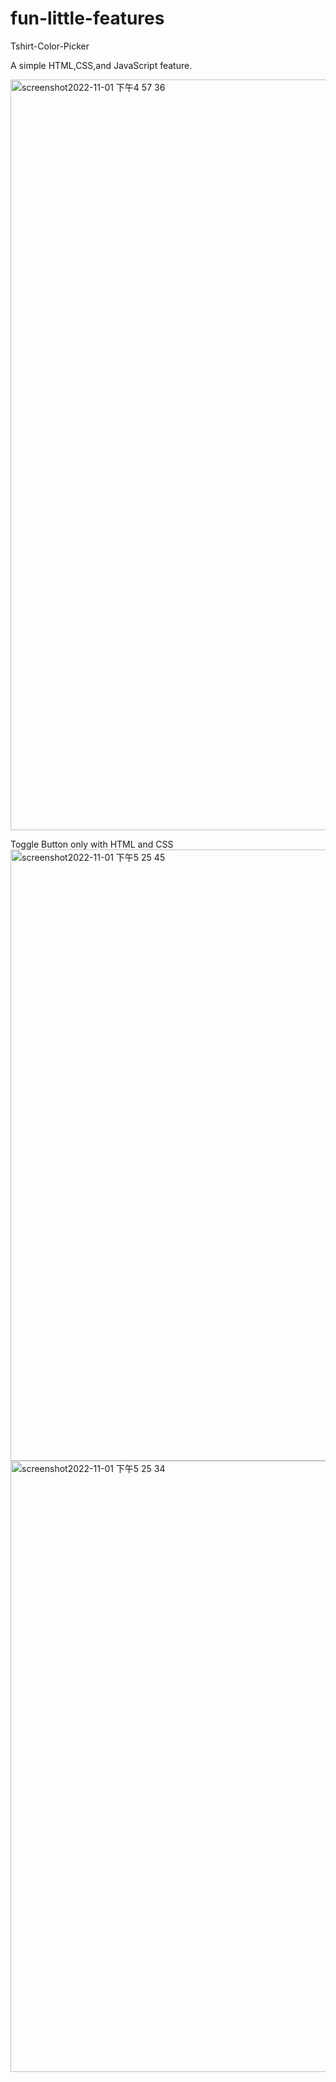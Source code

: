 # fun-little-features

Tshirt-Color-Picker

A simple HTML,CSS,and JavaScript feature.

<img width="1201" alt="screenshot2022-11-01 下午4 57 36" src="https://user-images.githubusercontent.com/104940532/199339615-cab231d6-d637-4bc8-b3b8-e8915468e6dc.png">


Toggle Button
only with HTML and CSS
<img width="978" alt="screenshot2022-11-01 下午5 25 45" src="https://user-images.githubusercontent.com/104940532/199344941-36bdb6a1-df72-4a00-b0e2-5f2cd000cd9b.png">
<img width="978" alt="screenshot2022-11-01 下午5 25 34" src="https://user-images.githubusercontent.com/104940532/199344948-9927cf39-88b4-45a2-b0dc-4c8e4364c1cc.png">

